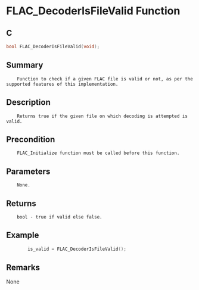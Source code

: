 # FLAC_DecoderIsFileValid Function

## C

```c
bool FLAC_DecoderIsFileValid(void);

```

## Summary
        Function to check if a given FLAC file is valid or not, as per the supported features of this implementation.

## Description
        Returns true if the given file on which decoding is attempted is valid.

## Precondition
        FLAC_Initialize function must be called before this function.

## Parameters
        None.
        
## Returns
        bool - true if valid else false.
     
## Example
     
```c
        is_valid = FLAC_DecoderIsFileValid();
```
## Remarks
None
